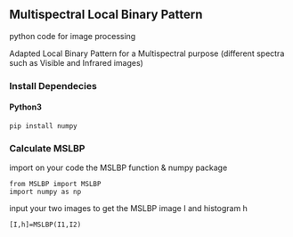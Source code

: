 ## Multispectral Local Binary Pattern

python code for image processing

Adapted Local Binary Pattern for a Multispectral purpose (different spectra such as Visible and Infrared images)

### Install Dependecies

#### Python3

```
pip install numpy
```
### Calculate MSLBP
import on your code the MSLBP function & numpy package
```
from MSLBP import MSLBP
import numpy as np
```
input your two images to get the MSLBP image I and histogram h
```
[I,h]=MSLBP(I1,I2)
```

